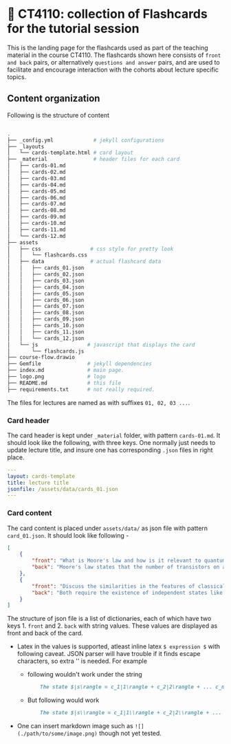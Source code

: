 # 📘 CT4110: collection of Flashcards for the tutorial session

This is the landing page for the flashcards used as part of the teaching material in the course CT4110. The flashcards shown here consists of `front and back` pairs, or alternatively `questions and answer` pairs, and are used to facilitate and encourage interaction with the cohorts about lecture specific topics.

## Content organization

Following is the structure of content

```bash

.
├── _config.yml             # jekyll configurations
├── _layouts
│   └── cards-template.html # card layout
├── _material               # header files for each card
│   ├── cards-01.md
│   ├── cards-02.md
│   ├── cards-03.md
│   ├── cards-04.md
│   ├── cards-05.md
│   ├── cards-06.md
│   ├── cards-07.md
│   ├── cards-08.md
│   ├── cards-09.md
│   ├── cards-10.md
│   ├── cards-11.md
│   └── cards-12.md
├── assets
│   ├── css                # css style for pretty look
│   │   └── flashcards.css
│   ├── data               # actual flashcard data
│   │   ├── cards_01.json
│   │   ├── cards_02.json
│   │   ├── cards_03.json
│   │   ├── cards_04.json
│   │   ├── cards_05.json
│   │   ├── cards_06.json
│   │   ├── cards_07.json
│   │   ├── cards_08.json
│   │   ├── cards_09.json
│   │   ├── cards_10.json
│   │   ├── cards_11.json
│   │   └── cards_12.json
│   └── js                # javascript that displays the card
│       └── flashcards.js
├── course-flow.drawio
├── Gemfile               # jekyll dependencies
├── index.md              # main page.
├── logo.png              # logo
├── README.md             # this file
├── requirements.txt      # not really required.
```

The files for lectures are named as with suffixes `01, 02, 03 ...`. 

### Card header

The card header is kept under `_material` folder, with pattern `cards-01.md`. It should look like the following, with three keys. One normally just needs to update lecture title, and insure one has corresponding `.json` files in right place.

```yaml
---
layout: cards-template
title: lecture title
jsonfile: /assets/data/cards_01.json
---
```

### Card content

The card content is placed under `assets/data/` as json file with pattern `card_01.json`. It should look like following -

```json
[
    {
        "front": "What is Moore's law and how is it relevant to quantum computing? ",
        "back": "Moore's law states that the number of transistors on a microprocessor doubles approximately every two years. When we make transistors smaller and smaller (to squeeze more in to a microchip), their behaviour is only accurately described by quantum physics."
    },
    {
        "front": "Discuss the similarities in the features of classical and quantum computing",
        "back": "Both require the existence of independent states like the 0 and 1 state. Gates are used to manipulate the information in both cases. Both have universal gate sets."  
    }
]
```

The structure of json file is a list of dictionaries, each of which have two keys 1. `front` and 2. `back` with string values. These values are displayed as front and back of the card. 

- Latex in the values is supported, atleast inline latex `$ expression $` with following caveat. JSON parser will have trouble if it finds escape characters, so extra '\' is needed. For example 
  - following wouldn't work under the string 
    ```markdown
        The state $|s\rangle = c_1|1\rangle + c_2|2\rangle + ... c_n|n\rangle$ 
    ```
  - But following would work
    ```markdown
        The state $|s\\rangle = c_1|1\\rangle + c_2|2\\rangle + ... c_n|n\\rangle$ 
    ```

- One can insert markdown image such as `![](./path/to/some/image.png)` though not yet tested.
